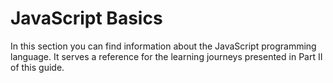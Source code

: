 # JavaScript Basics

In this section you can find information about the JavaScript programming language. It serves a reference for the learning journeys presented in Part II of this guide.
